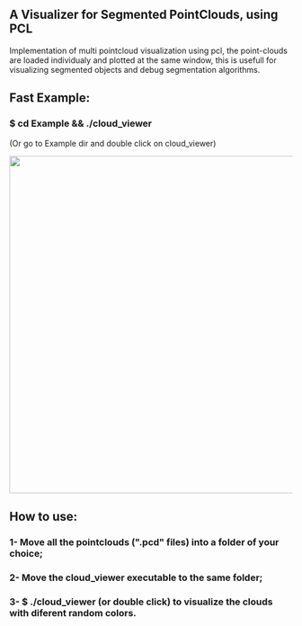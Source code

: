 ## A Visualizer for Segmented PointClouds, using PCL 
Implementation of multi pointcloud visualization using pcl, the point-clouds are loaded individualy and plotted at the same window, this is usefull for visualizing segmented objects and debug segmentation algorithms.

## Fast Example:
### $ cd Example && ./cloud_viewer 
(Or go to Example dir and double click on cloud_viewer)

<p align="center">
  <img src="https://s22.postimg.org/p1nexop1t/printseg.png" width="600"/>
</p>


## How to use:
### 1- Move all the pointclouds (".pcd" files) into a folder of your choice;
### 2- Move the cloud_viewer executable to the same folder;
### 3- $ ./cloud_viewer (or double click) to visualize the clouds with diferent random colors.

